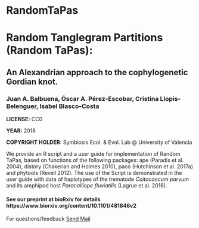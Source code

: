 # RandomTaPas
<h1>Random Tanglegram Partitions (Random TaPas):</h1>
<h2>An Alexandrian approach to the cophylogenetic Gordian knot.</h2>
<h3>Juan A. Balbuena, Óscar A. Pérez-Escobar, Cristina Llopis-Belenguer, Isabel Blasco-Costa</h3>
<p><b>LICENSE:</b> CC0 </p> 
<p><b>YEAR:</b> 2018  </p> 
<p><b>COPYRIGHT HOLDER:</b> Symbiosis Ecol. & Evol. Lab @ University of Valencia</p>
<p>We provide an R script and a user guide for implementation of Random TaPas, based on functions of the following packages: ape (Paradis et al. 2004), distory (Chakerian and Holmes 2010), paco (Hutchinson et al. 2017a) and phytools (Revell 2012). The use of the Script is demonstrated in the user guide with data of haplotypes of the trematode <i>Coitocaecum parvum</i> and its amphipod host <i>Paracalliope fluviatilis</i> (Lagrue et al. 2016). </p>
<h4>See our preprint at bioRxiv for details https://www.biorxiv.org/content/10.1101/481846v2</h4>
<p>For questions/feedback <a href="mailto:j.a.balbuena@uv.es"</a> Send Mail </p>
